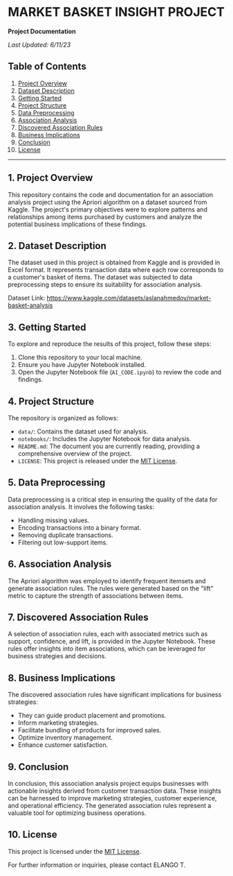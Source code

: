 # MARKET BASKET INSIGHT PROJECT

**Project Documentation**

*Last Updated: 6/11/23*

## Table of Contents

1. [Project Overview](#project-overview)
2. [Dataset Description](#dataset-description)
3. [Getting Started](#getting-started)
4. [Project Structure](#project-structure)
5. [Data Preprocessing](#data-preprocessing)
6. [Association Analysis](#association-analysis)
7. [Discovered Association Rules](#discovered-association-rules)
8. [Business Implications](#business-implications)
9. [Conclusion](#conclusion)
10. [License](#license)

---

## 1. Project Overview

This repository contains the code and documentation for an association analysis project using the Apriori algorithm on a dataset sourced from Kaggle. The project's primary objectives were to explore patterns and relationships among items purchased by customers and analyze the potential business implications of these findings.

## 2. Dataset Description

The dataset used in this project is obtained from Kaggle and is provided in Excel format. It represents transaction data where each row corresponds to a customer's basket of items. The dataset was subjected to data preprocessing steps to ensure its suitability for association analysis.

Dataset Link: https://www.kaggle.com/datasets/aslanahmedov/market-basket-analysis

## 3. Getting Started

To explore and reproduce the results of this project, follow these steps:

1. Clone this repository to your local machine.
2. Ensure you have Jupyter Notebook installed.
3. Open the Jupyter Notebook file (`AI_CODE.ipynb`) to review the code and findings.

## 4. Project Structure

The repository is organized as follows:

- `data/`: Contains the dataset used for analysis.
- `notebooks/`: Includes the Jupyter Notebook for data analysis.
- `README.md`: The document you are currently reading, providing a comprehensive overview of the project.
- `LICENSE`: This project is released under the [MIT License](LICENSE).

## 5. Data Preprocessing

Data preprocessing is a critical step in ensuring the quality of the data for association analysis. It involves the following tasks:

- Handling missing values.
- Encoding transactions into a binary format.
- Removing duplicate transactions.
- Filtering out low-support items.

## 6. Association Analysis

The Apriori algorithm was employed to identify frequent itemsets and generate association rules. The rules were generated based on the "lift" metric to capture the strength of associations between items.

## 7. Discovered Association Rules

A selection of association rules, each with associated metrics such as support, confidence, and lift, is provided in the Jupyter Notebook. These rules offer insights into item associations, which can be leveraged for business strategies and decisions.

## 8. Business Implications

The discovered association rules have significant implications for business strategies:

- They can guide product placement and promotions.
- Inform marketing strategies.
- Facilitate bundling of products for improved sales.
- Optimize inventory management.
- Enhance customer satisfaction.

## 9. Conclusion

In conclusion, this association analysis project equips businesses with actionable insights derived from customer transaction data. These insights can be harnessed to improve marketing strategies, customer experience, and operational efficiency. The generated association rules represent a valuable tool for optimizing business operations.

## 10. License

This project is licensed under the [MIT License](LICENSE).

For further information or inquiries, please contact ELANGO T.
